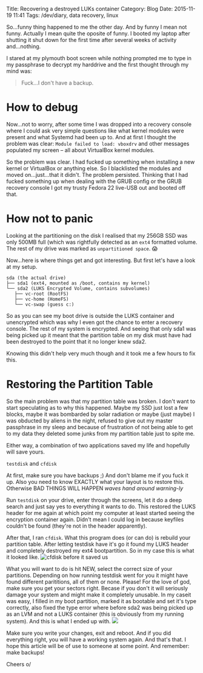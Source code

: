 Title: Recovering a destroyed LUKs container
Category: Blog
Date: 2015-11-19 11:41
Tags: /dev/diary, data recovery, linux

So...funny thing happened to me the other day. And by funny I mean not funny. Actually I mean quite the oposite of funny. I booted my laptop after shutting it shut down for the first time after several weeks of activity and...nothing.

I stared at my plymouth boot screen while nothing prompted me to type in my passphrase to decrypt my harddrive and the first thought through my mind was:

> Fuck...I don't have a backup.

# How to debug

Now...not to worry, after some time I was dropped into a recovery console where I could ask very simple questions like what kernel modules were present and what Systemd had been up to. And at first I thought the problem was clear: `Module failed to load: vboxdrv` and other messages populated my screen – all about VirtualBox kernel modules.

So the problem was clear. I had fucked up something when installing a new kernel or VirtualBox or anything else. So I blacklisted the modules and moved on...just...that it didn't. The problem persisted. Thinking that I had fucked something up when dealing with the GRUB config or the GRUB recovery console I got my trusty Fedora 22 live-USB out and booted off that.

# How not to panic

Looking at the partitioning on the disk I realised that my 256GB SSD was only 500MB full (which was rightfully detected as an `ext4` formatted volume. The rest of my drive was marked as `unpartitioned space`. 😱

Now...here is where things get and got interesting. But first let's have a look at my setup.

```
sda (the actual drive)
├── sda1 (ext4, mounted as /boot, contains my kernel)
└── sda2 (LUKS Encrypted Volume, contains subvolumes)
   ├── vc-root (RootFS)
   ├── vc-home (HomeFS)
   └── vc-swap (guess c:)
```

So as you can see my boot drive is outside the LUKS container and unencrypted which was why I even got the chance to enter a recovery console. The rest of my system is encrypted. And seeing that only sda1 was being picked up it meant that the partition table on my disk must have had been destroyed to the point that it no longer knew sda2.

Knowing this didn't help very much though and it took me a few hours to fix this.

# Restoring the Partition Table

So the main problem was that my partition table was broken. I don't want to start speculating as to why this happened. Maybe my SSD just lost a few blocks, maybe it was bombarded by solar radiation or maybe (just maybe) I was obducted by aliens in the night, refused to give out my master passphrase in my sleep and because of frustration of not being able to get to my data they deleted some junks from my partition table just to spite me.

Either way, a combination of two applications saved my life and hopefully will save yours.

`testdisk` and `cfdisk`

At first, make sure you have backups ;) And don't blame me if you fuck it up. Also you need to know EXACTLY what your layout is to restore this. Otherwise BAD THINGS WILL HAPPEN *waves hand around warning-ly*

Run `testdisk` on your drive, enter through the screens, let it do a deep search and just say yes to everything it wants to do. This restored the LUKS header for me again at which point my computer at least started seeing the encryption container again. Didn't mean I could log in because keyfiles couldn't be found (they're not in the header apparently).

After that, I ran `cfdisk`. What this program does (or can do) is rebuild your partition table. After letting testdisk have it's go it found my LUKS header and completely destroyed my ext4 bootpartition. So in my case this is what it looked like.
![cfdisk before it saved us](/images/cf_disk1.png  "cfdisk before")

What you will want to do is hit NEW, select the correct size of your partitions. Depending on how running testdisk went for you it might have found different parititions, all of them or none. Please! For the love of god, make sure you get your sectors right. Becase if you don't it will seriously damage your system and might make it completely unusable.
In my caseit was easy, I filled in my boot partition, marked it as bootable and set it's type correctly, also fixed the type error where before sda2 was being picked up as an LVM and not a LUKS container (this is obviously from my running system). And this is what I ended up with.
![ ](/images/cf_disk.png  "cfdisk after")

Make sure you write your changes, exit and reboot. And if you did everything right, you will have a working system again.
And that's that. I hope this article will be of use to someone at some point. And remember: make backups!

Cheers o/
